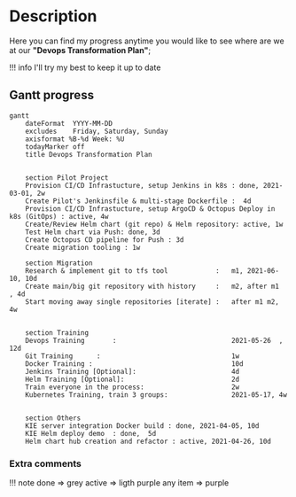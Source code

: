 # Description

Here you can find my progress anytime you would like to see where are we at our **"Devops Transformation Plan"**; 


!!! info
    I'll try my best to keep it up to date

## Gantt progress

```mermaid
gantt
    dateFormat  YYYY-MM-DD
    excludes    Friday, Saturday, Sunday
    axisformat %B-%d Week: %U
    todayMarker off
    title Devops Transformation Plan


    section Pilot Project
    Provision CI/CD Infrastucture, setup Jenkins in k8s : done, 2021-03-01, 2w
    Create Pilot's Jenkinsfile & multi-stage Dockerfile :  4d
    Provision CI/CD Infrastucture, setup ArgoCD & Octopus Deploy in k8s (GitOps) : active, 4w
    Create/Review Helm chart (git repo) & Helm repository: active, 1w
    Test Helm chart via Push: done, 3d
    Create Octopus CD pipeline for Push : 3d
    Create migration tooling : 1w

    section Migration
    Research & implement git to tfs tool            :   m1, 2021-06-10, 10d
    Create main/big git repository with history     :   m2, after m1  , 4d
    Start moving away single repositories [iterate] :   after m1 m2, 4w


    section Training
    Devops Training       :                             2021-05-26  , 12d
    Git Training      :                                 1w
    Docker Training :                                   10d
    Jenkins Training [Optional]:                        4d
    Helm Training [Optional]:                           2d
    Train everyone in the process:                      2w
    Kubernetes Training, train 3 groups:                2021-05-17, 4w


    section Others
    KIE server integration Docker build : done, 2021-04-05, 10d
    KIE Helm deploy demo  : done,  5d
    Helm chart hub creation and refactor : active, 2021-04-26, 10d

```


### Extra comments

!!! note
    done => grey
    active => ligth purple
    any item => purple